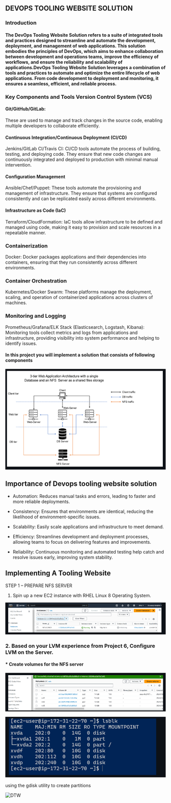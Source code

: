 
##  DEVOPS TOOLING WEBSITE SOLUTION
###   Introduction

#### The DevOps Tooling Website Solution refers to a suite of integrated tools and practices designed to streamline and automate the development, deployment, and management of web applications. This solution embodies the principles of DevOps, which aims to enhance collaboration between development and operations teams, improve the efficiency of workflows, and ensure the reliability and scalability of applications.DevOps Tooling Website Solution leverages a combination of tools and practices to automate and optimize the entire lifecycle of web applications. From code development to deployment and monitoring, it ensures a seamless, efficient, and reliable process.

###    Key Components and Tools Version Control System (VCS)

####  Git/GitHub/GitLab: 
These are used to manage and track changes in the source code, enabling multiple developers to collaborate efficiently.

####  Continuous Integration/Continuous Deployment (CI/CD)

Jenkins/GitLab CI/Travis CI: CI/CD tools automate the process of building, testing, and deploying code. They ensure that new code changes are continuously integrated and deployed to production with minimal manual intervention.

####  Configuration Management

Ansible/Chef/Puppet: These tools automate the provisioning and management of infrastructure. They ensure that systems are configured consistently and can be replicated easily across different environments.

####  Infrastructure as Code (IaC)

Terraform/CloudFormation: IaC tools allow infrastructure to be defined and managed using code, making it easy to provision and scale resources in a repeatable manner.

###  Containerization

Docker: Docker packages applications and their dependencies into containers, ensuring that they run consistently across different environments.

###  Container Orchestration

Kubernetes/Docker Swarm: These platforms manage the deployment, scaling, and operation of containerized applications across clusters of machines.

### Monitoring and Logging

Prometheus/Grafana/ELK Stack (Elasticsearch, Logstash, Kibana): Monitoring tools collect metrics and logs from applications and infrastructure, providing visibility into system performance and helping to identify issues.

####   In this project you will implement a solution that consists of following components

![DTW](<IMAGES/001.png>)

##  Importance of Devops tooling website solution
* Automation: Reduces manual tasks and errors, leading to faster and more reliable deployments.

* Consistency: Ensures that environments are identical, reducing the likelihood of environment-specific issues.

* Scalability: Easily scale applications and infrastructure to meet demand.

* Efficiency: Streamlines development and deployment processes, allowing teams to focus on delivering features and improvements.

* Reliability: Continuous monitoring and automated testing help catch and resolve issues early, improving system stability.

## Implementing A Tooling Website
STEP 1 – PREPARE NFS SERVER

1. Spin up a new EC2 instance with RHEL Linux 8 Operating System.

![DTW](<IMAGES/002.png>)

###  2. Based on your LVM experience from Project 6, Configure LVM on the Server.
####  * Create volumes for the NFS server

![DTW](<IMAGES/003.png>)

![DTW](<IMAGES/004.png>)

using the gdisk utility to create partitions

![DTW](<IMAGES/005png>)

